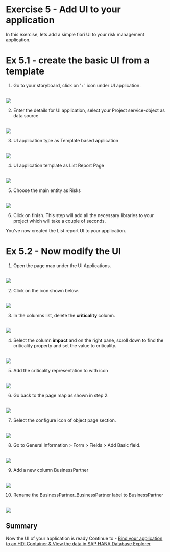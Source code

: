 # Exercise 5 - Add UI to your application

In this exercise, lets add a simple fiori UI to your risk management application.

# Ex 5.1 - create the basic UI from a template
1. Go to your storyboard, click on '+' icon under UI application.

<br>![](/exercises/ex5/images/createui.png)

2. Enter the details for UI application, select your Project service-object as data source

<br>![](/exercises/ex5/images/uiconfig1.png)

3. UI application type as Template based application

<br>![](/exercises/ex5/images/ui_template.png)

4. UI application template as List Report Page

<br>![](/exercises/ex5/images/uiconfig2.png)

5. Choose the main entity as Risks 

<br>![](/exercises/ex5/images/uiconfig3.png)

6. Click on finish. This step will add all the necessary libraries to your project which will take a couple of seconds.

You've now created the List report UI to your application.

# Ex 5.2 - Now modify the UI 

1. Open the page map under the UI Applications.

<br>![](/exercises/ex5/images/pagemap.png)

2. Click on the icon shown below. 

<br>![](/exercises/ex5/images/editpagemap.png)

3. In the columns list, delete the <strong>criticality</strong> column.

<br>![](/exercises/ex5/images/delcrit.png)

4. Select the column <strong>impact</strong> and on the right pane, scroll down to find the criticality property and set the value to criticality.

<br>![](/exercises/ex5/images/selcrit.png)

5. Add the criticality representation to with icon

<br>![](/exercises/ex5/images/criticon.png)

6. Go back to the page map as shown in step 2.

<br>![](/exercises/ex5/images/objpage.png)

7. Select the configure icon of object page section.

<br>![](/exercises/ex5/images/editobject.png)

8. Go to General Information > Form > Fields > Add Basic field.

<br>![](/exercises/ex5/images/editobject.png)

9. Add a new column BusinessPartner 

<br>![](/exercises/ex5/images/addbp.png)

10. Rename the BusinessPartner_BusinessPartner label to BusinessPartner 

<br>![](/exercises/ex5/images/renamebp.png)


## Summary

Now the UI of your application is ready
Continue to - [Bind your application to an HDI Container & View the data in SAP HANA Database Explorer](../ex6/README.md)

